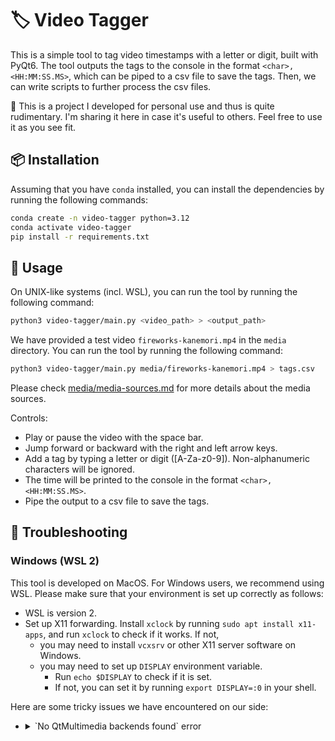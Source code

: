 # 🏷️ Video Tagger

This is a simple tool to tag video timestamps with a letter or digit, built with
PyQt6. The tool outputs the tags to the console in the format
`<char>,<HH:MM:SS.MS>`, which can be piped to a csv file to save the tags.
Then, we can write scripts to further process the csv files.

🧪 This is a project I developed for personal use and thus is quite rudimentary.
I'm sharing it here in case it's useful to others. Feel free to
use it as you see fit.

## 📦 Installation

Assuming that you have `conda` installed,
you can install the dependencies by running the following commands:

```bash
conda create -n video-tagger python=3.12
conda activate video-tagger
pip install -r requirements.txt
```

## 🎥 Usage

On UNIX-like systems (incl. WSL),
you can run the tool by running the following command:

```bash
python3 video-tagger/main.py <video_path> > <output_path>
```

We have provided a test video `fireworks-kanemori.mp4` in the `media` directory.
You can run the tool by running the following command:

```bash
python3 video-tagger/main.py media/fireworks-kanemori.mp4 > tags.csv
```

Please check [media/media-sources.md](media/media-sources.md) for more details about the media sources.

Controls:

- Play or pause the video with the space bar.
- Jump forward or backward with the right and left arrow keys.
- Add a tag by typing a letter or digit ([A-Za-z0-9]).
  Non-alphanumeric characters will be ignored.
- The time will be printed to the console in the format `<char>,<HH:MM:SS.MS>`.
- Pipe the output to a csv file to save the tags.

## 🔧 Troubleshooting

### Windows (WSL 2)

This tool is developed on MacOS. For Windows users, we recommend using WSL.
Please make sure that your environment is set up correctly as follows:

- WSL is version 2.
- Set up X11 forwarding. Install `xclock` by running
  `sudo apt install x11-apps`, and run `xclock` to check if it works. If not,
  - you may need to install `vcxsrv` or other X11 server software on Windows.
  - you may need to set up `DISPLAY` environment variable.
    - Run `echo $DISPLAY` to check if it is set.
    - If not, you can set it by running `export DISPLAY=:0` in your shell.

Here are some tricky issues we have encountered on our side:

- <details>
  <summary>`No QtMultimedia backends found` error</summary>

  If you encounter the following error:

  ```
  No QtMultimedia backends found. Only QMediaDevices, QAudioDevice, QSoundEffect, QAudioSink, and QAudioSource are available.
  Failed to initialize QMediaPlayer "Not available"
  Failed to create QVideoSink "Not available"
  ...
  ```

  This may be due to the fact that the native `ffmpeg` in WSL Ubuntu does
  not work with `PyQt6`. To check if this is the case, rerun the script,
  prepending `QT_DEBUG_PLUGINS=1` to the command:

  ```bash
  QT_DEBUG_PLUGINS=1 python3 video-tagger/main.py <video_path> 2> debug.log
  ```

  Then, check the `debug.log` file. If you see something like the following:

  ```bash
  qt.core.plugin.loader: QLibraryPrivate::loadPlugin failed on "$CONDA_PREFIX/lib/python3.12/site-packages/PyQt6/Qt6/plugins/multimedia/libffmpegmediaplugin.so" : "Cannot load library $CONDA_PREFIX/lib/python3.12/site-packages/PyQt6/Qt6/plugins/multimedia/libffmpegmediaplugin.so: libavformat.so.61: cannot open shared object file: No such file or directory"
  ```

  This means that the native `ffmpeg` in WSL Ubuntu does not work with `PyQt6`.
  You can verify if this is the case by running the following command, and check
  if the output contains some `not found` messages.

  ```bash
  ldd $CONDA_PREFIX/lib/python3.12/site-packages/PyQt6/Qt6/plugins/multimedia/libffmpegmediaplugin.so | grep "not found"
  ```

  Our experience is that installing `ffmpeg` via conda fixes the issue. Run

  ```bash
  conda install -c conda-forge ffmpeg
  ```

  and add the following line to the activation script of your conda environment:

  ```bash
  # in $CONDA_PREFIX/etc/conda/activate.d/
  export LD_LIBRARY_PATH="$CONDA_PREFIX/lib:$LD_LIBRARY_PATH"
  ```

  After that, deactivate and reactivate the conda environment.
  This should force PyQt6 to use the correct libraries.
  </details>
